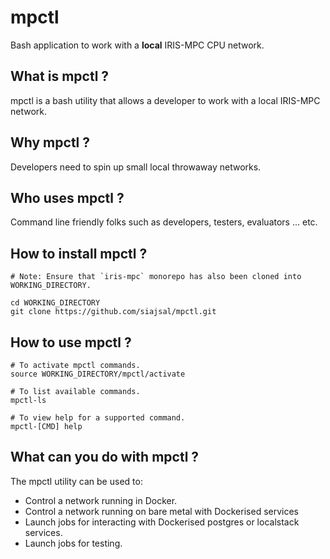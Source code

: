mpctl
===============

Bash application to work with a **local** IRIS-MPC CPU network.

What is mpctl ?
--------------------------------------

mpctl is a bash utility that allows a developer to work with a local IRIS-MPC network.

Why mpctl ?
--------------------------------------

Developers need to spin up small local throwaway networks.

Who uses mpctl ?
--------------------------------------

Command line friendly folks such as developers, testers, evaluators ... etc.

How to install mpctl ?
--------------------------------------

```
# Note: Ensure that `iris-mpc` monorepo has also been cloned into WORKING_DIRECTORY.

cd WORKING_DIRECTORY
git clone https://github.com/siajsal/mpctl.git
```

How to use mpctl ?
--------------------------------------

```
# To activate mpctl commands.
source WORKING_DIRECTORY/mpctl/activate

# To list available commands.
mpctl-ls

# To view help for a supported command.
mpctl-[CMD] help
```

What can you do with mpctl ?
--------------------------------------

The mpctl utility can be used to:

- Control a network running in Docker.
- Control a network running on bare metal with Dockerised services
- Launch jobs for interacting with Dockerised postgres or localstack services.
- Launch jobs for testing.
